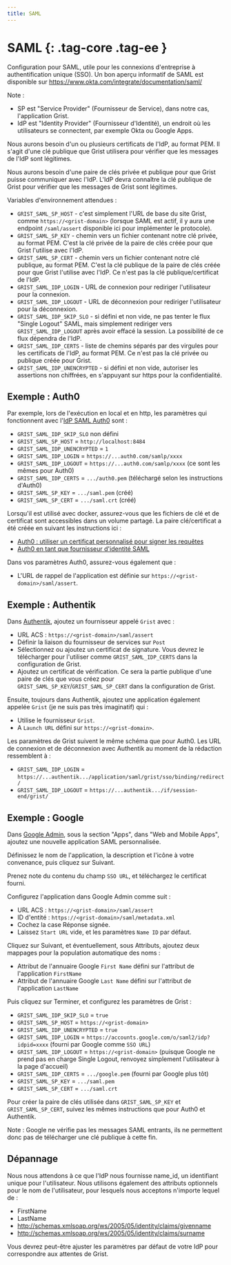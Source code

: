 ```yaml
---
title: SAML
---
```


SAML {: .tag-core .tag-ee }
====

Configuration pour SAML, utile pour les connexions d'entreprise à authentification unique (SSO).
Un bon aperçu informatif de SAML est disponible sur <https://www.okta.com/integrate/documentation/saml/>

Note :

  * SP est "Service Provider" (Fournisseur de Service), dans notre cas, l'application Grist.
  * IdP est "Identity Provider" (Fournisseur d'Identité), un endroit où les utilisateurs se connectent, par exemple Okta ou Google Apps.

Nous aurons besoin d'un ou plusieurs certificats de l'IdP, au format PEM. Il s'agit d'une clé publique que Grist utilisera pour vérifier que les messages de l'IdP sont légitimes.

Nous aurons besoin d'une paire de clés privée et publique pour que Grist puisse communiquer avec l'IdP. L'IdP devra connaître la clé publique de Grist pour vérifier que les messages de Grist sont légitimes.

Variables d'environnement attendues :

  * `GRIST_SAML_SP_HOST` - c'est simplement l'URL de base du site Grist,
    comme `https://<grist-domain>` (lorsque SAML est actif, il y aura
	une endpoint `/saml/assert` disponible ici pour implémenter le protocole).
  * `GRIST_SAML_SP_KEY` - chemin vers un fichier contenant notre clé privée, au format PEM.
    C'est la clé privée de la paire de clés créée pour que Grist l'utilise avec l'IdP.
  * `GRIST_SAML_SP_CERT` - chemin vers un fichier contenant notre clé publique, au format PEM.
    C'est la clé publique de la paire de clés créée pour que Grist l'utilise avec l'IdP.
	Ce n'est pas la clé publique/certificat de l'IdP.
  * `GRIST_SAML_IDP_LOGIN` - URL de connexion pour rediriger l'utilisateur pour la connexion.
  * `GRIST_SAML_IDP_LOGOUT` - URL de déconnexion pour rediriger l'utilisateur pour la déconnexion.
  * `GRIST_SAML_IDP_SKIP_SLO` - si défini et non vide, ne pas tenter le flux "Single Logout"
    SAML, mais simplement rediriger vers `GRIST_SAML_IDP_LOGOUT` après avoir effacé la session.
	La possibilité de ce flux dépendra de l'IdP.
  * `GRIST_SAML_IDP_CERTS` - liste de chemins séparés par des virgules pour les certificats
    de l'IdP, au format PEM. Ce n'est pas la clé privée ou publique créée pour Grist.
  * `GRIST_SAML_IDP_UNENCRYPTED` - si défini et non vide, autoriser les assertions non chiffrées,
    en s'appuyant sur https pour la confidentialité.

## Exemple : Auth0

Par exemple, lors de l'exécution en local et en http, les paramètres qui fonctionnent avec l'[IdP SAML Auth0](https://auth0.com/docs/protocols/saml-protocol/configure-auth0-as-saml-identity-provider) sont :

  * `GRIST_SAML_IDP_SKIP_SLO` non défini
  * `GRIST_SAML_SP_HOST` = `http://localhost:8484`
  * `GRIST_SAML_IDP_UNENCRYPTED` = `1`
  * `GRIST_SAML_IDP_LOGIN` = `https://...auth0.com/samlp/xxxx`
  * `GRIST_SAML_IDP_LOGOUT` = `https://...auth0.com/samlp/xxxx`  (ce sont les mêmes pour Auth0)
  * `GRIST_SAML_IDP_CERTS` = `.../auth0.pem` (téléchargé selon les instructions d'Auth0)
  * `GRIST_SAML_SP_KEY` = `.../saml.pem` (créé)
  * `GRIST_SAML_SP_CERT` = `.../saml.crt` (créé)

Lorsqu'il est utilisé avec docker, assurez-vous que les fichiers de clé et de certificat sont accessibles
dans un volume partagé. La paire clé/certificat a été créée en suivant les instructions ici :

  * [Auth0 : utiliser un certificat personnalisé pour signer les requêtes](https://auth0.com/docs/authenticate/protocols/saml/saml-sso-integrations/sign-and-encrypt-saml-requests#use-a-custom-key-to-sign-requests)
  * [Auth0 en tant que fournisseur d'identité SAML](https://auth0.com/docs/protocols/saml-protocol/saml-sso-integrations/sign-and-encrypt-saml-requests#auth0-as-the-saml-identity-provider)

Dans vos paramètres Auth0, assurez-vous également que :

 * L'URL de rappel de l'application est définie sur `https://<grist-domain>/saml/assert`.

## Exemple : Authentik

Dans [Authentik](https://goauthentik.io/), ajoutez un fournisseur appelé `Grist` avec :

  * URL ACS : `https://<grist-domain>/saml/assert`
  * Définir la liaison du fournisseur de services sur `Post`
  * Sélectionnez ou ajoutez un certificat de signature. Vous devrez le télécharger pour l'utiliser comme `GRIST_SAML_IDP_CERTS` dans la configuration de Grist.
  * Ajoutez un certificat de vérification. Ce sera la partie publique d'une paire de clés que vous créez pour `GRIST_SAML_SP_KEY`/`GRIST_SAML_SP_CERT` dans la configuration de Grist.

Ensuite, toujours dans Authentik, ajoutez une application également appelée `Grist` (je ne suis pas très imaginatif) qui :

  * Utilise le fournisseur `Grist`.
  * A `Launch URL` défini sur `https://<grist-domain>`.

Les paramètres de Grist suivent le même schéma que pour Auth0. Les URL de connexion et
de déconnexion avec Authentik au moment de la rédaction ressemblent à :

  * `GRIST_SAML_IDP_LOGIN` = `https://...authentik.../application/saml/grist/sso/binding/redirect/`
  * `GRIST_SAML_IDP_LOGOUT` = `https://...authentik.../if/session-end/grist/`

## Exemple : Google

Dans [Google Admin](https://admin.google.com/), sous la section "Apps", dans "Web and Mobile Apps", ajoutez une nouvelle application SAML personnalisée.

Définissez le nom de l'application, la description et l'icône à votre convenance, puis cliquez sur Suivant.

Prenez note du contenu du champ `SSO URL`, et téléchargez le certificat fourni.

Configurez l'application dans Google Admin comme suit :

  * URL ACS : `https://<grist-domain>/saml/assert`
  * ID d'entité : `https://<grist-domain>/saml/metadata.xml`
  * Cochez la case Réponse signée.
  * Laissez `Start URL` vide, et les paramètres `Name ID` par défaut.

Cliquez sur Suivant, et éventuellement, sous Attributs, ajoutez deux mappages pour la population automatique des noms :

  * Attribut de l'annuaire Google `First Name` défini sur l'attribut de l'application `FirstName`
  * Attribut de l'annuaire Google `Last Name` défini sur l'attribut de l'application `LastName` 

Puis cliquez sur Terminer, et configurez les paramètres de Grist :

  * `GRIST_SAML_IDP_SKIP_SLO` = `true`
  * `GRIST_SAML_SP_HOST` = `https://<grist-domain>`
  * `GRIST_SAML_IDP_UNENCRYPTED` = `true`
  * `GRIST_SAML_IDP_LOGIN` = `https://accounts.google.com/o/saml2/idp?idpid=xxxx` (fourni par Google comme `SSO URL`)
  * `GRIST_SAML_IDP_LOGOUT` = `https://<grist-domain>` (puisque Google ne prend pas en charge Single Logout, renvoyez simplement l'utilisateur à la page d'accueil)
  * `GRIST_SAML_IDP_CERTS` = `.../google.pem` (fourni par Google plus tôt)
  * `GRIST_SAML_SP_KEY` = `.../saml.pem`
  * `GRIST_SAML_SP_CERT` = `.../saml.crt`

Pour créer la paire de clés utilisée dans `GRIST_SAML_SP_KEY` et `GRIST_SAML_SP_CERT`, suivez les mêmes instructions que pour Auth0 et Authentik.

Note : Google ne vérifie pas les messages SAML entrants, ils ne permettent donc pas de télécharger une clé publique à cette fin.

## Dépannage

Nous nous attendons à ce que l'IdP nous fournisse name_id, un identifiant unique pour l'utilisateur.
Nous utilisons également des attributs optionnels pour le nom de l'utilisateur, pour lesquels nous acceptons n'importe lequel de :

  * FirstName
  * LastName
  * http://schemas.xmlsoap.org/ws/2005/05/identity/claims/givenname
  * http://schemas.xmlsoap.org/ws/2005/05/identity/claims/surname

Vous devrez peut-être ajuster les paramètres par défaut de votre IdP pour correspondre aux attentes de Grist.
